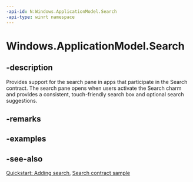 ```yaml
---
-api-id: N:Windows.ApplicationModel.Search
-api-type: winrt namespace
---
```


# Windows.ApplicationModel.Search

## -description

Provides support for the search pane in apps that participate in the Search contract. The search pane opens when users activate the Search charm and provides a consistent, touch-friendly search box and optional search suggestions. 

## -remarks

## -examples

## -see-also

[Quickstart: Adding search](https://docs.microsoft.com/previous-versions/windows/apps/hh465238(v=win.10)), [Search contract sample](https://github.com/microsoftarchive/msdn-code-gallery-microsoft/tree/411c271e537727d737a53fa2cbe99eaecac00cc0/Official%20Windows%20Platform%20Sample/Windows%208%20app%20samples/%5BC%23%5D-Windows%208%20app%20samples/C%23/Windows%208%20app%20samples/Search%20contract%20sample%20(Windows%208))
